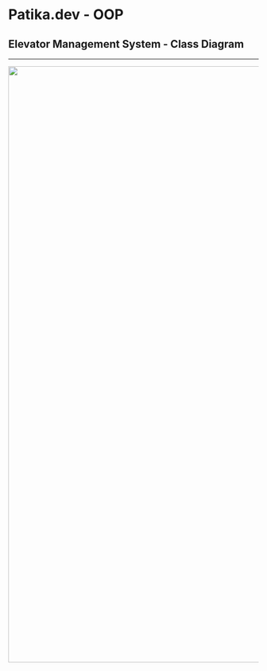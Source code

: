 # Patika.dev - OOP 
## Elevator Management System - Class Diagram 

------

<image src="https://github.com/Furkanber/patika-oop/blob/main/elevator-management/Elevator%20Management%20Diagram.png" width="1200">

